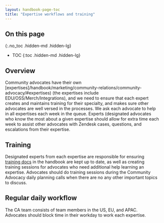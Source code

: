 ```yaml
---
layout: handbook-page-toc
title: "Expertise workflows and training"
---
```


## On this page
{:.no_toc .hidden-md .hidden-lg}

- TOC
{:toc .hidden-md .hidden-lg}

## Overview
Community advocates have their own [expertises]/handbook/marketing/community-relations/community-advocacy/#expertises) (the expertises include EDU/OSS/Merch/Integrations), and we need to ensure that each expert creates and maintains training for their specialty, and makes sure other advocates are well versed in the processes. We ask each advocate to help in all expertises each week in the queue. Experts (designated advocates who know the most about a given expertise should allow for extra time each week to assist other advocates with Zendesk cases, questions, and escalations from their expertise.

## Training
Designated experts from each expertise are responsible for ensuring [training docs](/handbook/marketing/community-relations/community-advocacy/#tech-stack) in the handbook are kept up to date, as well as creating training sessions for advocates who need additional help learning an expertise. Advocates should do training sessions during the Community Advocacy daily planning calls when there are no any other important topics to discuss. 

## Regular daily workflow
The CA team consists of team members in the US, EU, and APAC. Advocates should block time in their workday to work each expertise.
